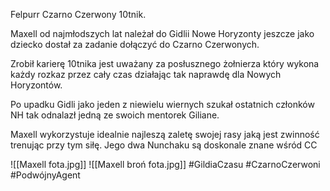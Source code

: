 Felpurr Czarno Czerwony 10tnik.

Maxell od najmłodszych lat należał do Gidlii Nowe Horyzonty jeszcze jako dziecko dostał za zadanie dołączyć do Czarno Czerwonych.

Zrobił karierę 10tnika jest uważany za posłusznego żołnierza który wykona każdy rozkaz przez cały czas działając tak naprawdę dla Nowych Horyzontów.

Po upadku Gidli jako jeden z niewielu wiernych szukał ostatnich członków NH tak odnalazł jedną ze swoich mentorek Giliane.

Maxell wykorzystuje idealnie najleszą zaletę swojej rasy jaką jest zwinność trenując przy tym siłę. Jego dwa Nunchaku są doskonale znane wśród CC

![[Maxell fota.jpg]]
![[Maxell broń fota.jpg]]
#GildiaCzasu #CzarnoCzerwoni #PodwójnyAgent
